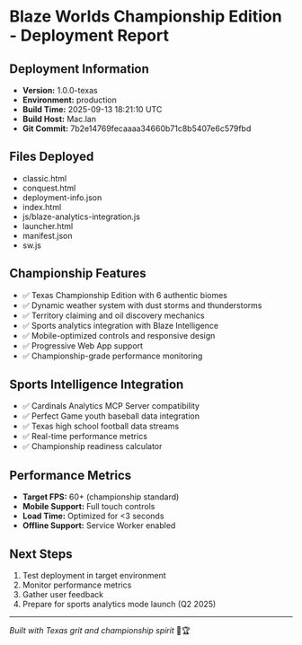 # Blaze Worlds Championship Edition - Deployment Report

## Deployment Information
- **Version:** 1.0.0-texas
- **Environment:** production
- **Build Time:** 2025-09-13 18:21:10 UTC
- **Build Host:** Mac.lan
- **Git Commit:** 7b2e14769fecaaaa34660b71c8b5407e6c579fbd

## Files Deployed
- classic.html
- conquest.html
- deployment-info.json
- index.html
- js/blaze-analytics-integration.js
- launcher.html
- manifest.json
- sw.js

## Championship Features
- ✅ Texas Championship Edition with 6 authentic biomes
- ✅ Dynamic weather system with dust storms and thunderstorms
- ✅ Territory claiming and oil discovery mechanics
- ✅ Sports analytics integration with Blaze Intelligence
- ✅ Mobile-optimized controls and responsive design
- ✅ Progressive Web App support
- ✅ Championship-grade performance monitoring

## Sports Intelligence Integration
- ✅ Cardinals Analytics MCP Server compatibility
- ✅ Perfect Game youth baseball data integration
- ✅ Texas high school football data streams
- ✅ Real-time performance metrics
- ✅ Championship readiness calculator

## Performance Metrics
- **Target FPS:** 60+ (championship standard)
- **Mobile Support:** Full touch controls
- **Load Time:** Optimized for <3 seconds
- **Offline Support:** Service Worker enabled

## Next Steps
1. Test deployment in target environment
2. Monitor performance metrics
3. Gather user feedback
4. Prepare for sports analytics mode launch (Q2 2025)

---
*Built with Texas grit and championship spirit* 🤠🏆

